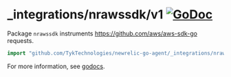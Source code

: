 # _integrations/nrawssdk/v1 [![GoDoc](https://godoc.org/github.com/TykTechnologies/newrelic-go-agent/_integrations/nrawssdk/v1?status.svg)](https://godoc.org/github.com/TykTechnologies/newrelic-go-agent/_integrations/nrawssdk/v1)

Package `nrawssdk` instruments https://github.com/aws/aws-sdk-go requests.

```go
import "github.com/TykTechnologies/newrelic-go-agent/_integrations/nrawssdk/v1"
```

For more information, see
[godocs](https://godoc.org/github.com/TykTechnologies/newrelic-go-agent/_integrations/nrawssdk/v1).
